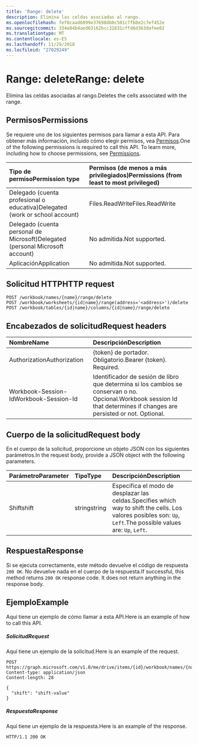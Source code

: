 ```yaml
---
title: 'Range: delete'
description: Elimina las celdas asociadas al rango.
ms.openlocfilehash: fef8caad6099e37698db0c501c7fb8e2c7ef452e
ms.sourcegitcommit: 334e84b4aed63162bcc31831cffd6d363dafee02
ms.translationtype: MT
ms.contentlocale: es-ES
ms.lasthandoff: 11/29/2018
ms.locfileid: "27029249"
---
```

# <a name="range-delete"></a><span data-ttu-id="5f66f-103">Range: delete</span><span class="sxs-lookup"><span data-stu-id="5f66f-103">Range: delete</span></span>

<span data-ttu-id="5f66f-104">Elimina las celdas asociadas al rango.</span><span class="sxs-lookup"><span data-stu-id="5f66f-104">Deletes the cells associated with the range.</span></span>
## <a name="permissions"></a><span data-ttu-id="5f66f-105">Permisos</span><span class="sxs-lookup"><span data-stu-id="5f66f-105">Permissions</span></span>
<span data-ttu-id="5f66f-p101">Se requiere uno de los siguientes permisos para llamar a esta API. Para obtener más información, incluido cómo elegir permisos, vea [Permisos](/graph/permissions-reference).</span><span class="sxs-lookup"><span data-stu-id="5f66f-p101">One of the following permissions is required to call this API. To learn more, including how to choose permissions, see [Permissions](/graph/permissions-reference).</span></span>

|<span data-ttu-id="5f66f-108">Tipo de permiso</span><span class="sxs-lookup"><span data-stu-id="5f66f-108">Permission type</span></span>      | <span data-ttu-id="5f66f-109">Permisos (de menos a más privilegiados)</span><span class="sxs-lookup"><span data-stu-id="5f66f-109">Permissions (from least to most privileged)</span></span>              |
|:--------------------|:---------------------------------------------------------|
|<span data-ttu-id="5f66f-110">Delegado (cuenta profesional o educativa)</span><span class="sxs-lookup"><span data-stu-id="5f66f-110">Delegated (work or school account)</span></span> | <span data-ttu-id="5f66f-111">Files.ReadWrite</span><span class="sxs-lookup"><span data-stu-id="5f66f-111">Files.ReadWrite</span></span>    |
|<span data-ttu-id="5f66f-112">Delegado (cuenta personal de Microsoft)</span><span class="sxs-lookup"><span data-stu-id="5f66f-112">Delegated (personal Microsoft account)</span></span> | <span data-ttu-id="5f66f-113">No admitida.</span><span class="sxs-lookup"><span data-stu-id="5f66f-113">Not supported.</span></span>    |
|<span data-ttu-id="5f66f-114">Aplicación</span><span class="sxs-lookup"><span data-stu-id="5f66f-114">Application</span></span> | <span data-ttu-id="5f66f-115">No admitida.</span><span class="sxs-lookup"><span data-stu-id="5f66f-115">Not supported.</span></span> |

## <a name="http-request"></a><span data-ttu-id="5f66f-116">Solicitud HTTP</span><span class="sxs-lookup"><span data-stu-id="5f66f-116">HTTP request</span></span>
<!-- { "blockType": "ignored" } -->
```http
POST /workbook/names/{name}/range/delete
POST /workbook/worksheets/{id|name}/range(address='<address>')/delete
POST /workbook/tables/{id|name}/columns/{id|name}/range/delete

```
## <a name="request-headers"></a><span data-ttu-id="5f66f-117">Encabezados de solicitud</span><span class="sxs-lookup"><span data-stu-id="5f66f-117">Request headers</span></span>
| <span data-ttu-id="5f66f-118">Nombre</span><span class="sxs-lookup"><span data-stu-id="5f66f-118">Name</span></span>       | <span data-ttu-id="5f66f-119">Descripción</span><span class="sxs-lookup"><span data-stu-id="5f66f-119">Description</span></span>|
|:---------------|:----------|
| <span data-ttu-id="5f66f-120">Authorization</span><span class="sxs-lookup"><span data-stu-id="5f66f-120">Authorization</span></span>  | <span data-ttu-id="5f66f-p102">{token} de portador. Obligatorio.</span><span class="sxs-lookup"><span data-stu-id="5f66f-p102">Bearer {token}. Required.</span></span> |
| <span data-ttu-id="5f66f-123">Workbook-Session-Id</span><span class="sxs-lookup"><span data-stu-id="5f66f-123">Workbook-Session-Id</span></span>  | <span data-ttu-id="5f66f-p103">Identificador de sesión de libro que determina si los cambios se conservan o no. Opcional.</span><span class="sxs-lookup"><span data-stu-id="5f66f-p103">Workbook session Id that determines if changes are persisted or not. Optional.</span></span>|

## <a name="request-body"></a><span data-ttu-id="5f66f-126">Cuerpo de la solicitud</span><span class="sxs-lookup"><span data-stu-id="5f66f-126">Request body</span></span>
<span data-ttu-id="5f66f-127">En el cuerpo de la solicitud, proporcione un objeto JSON con los siguientes parámetros.</span><span class="sxs-lookup"><span data-stu-id="5f66f-127">In the request body, provide a JSON object with the following parameters.</span></span>

| <span data-ttu-id="5f66f-128">Parámetro</span><span class="sxs-lookup"><span data-stu-id="5f66f-128">Parameter</span></span>    | <span data-ttu-id="5f66f-129">Tipo</span><span class="sxs-lookup"><span data-stu-id="5f66f-129">Type</span></span>   |<span data-ttu-id="5f66f-130">Descripción</span><span class="sxs-lookup"><span data-stu-id="5f66f-130">Description</span></span>|
|:---------------|:--------|:----------|
|<span data-ttu-id="5f66f-131">Shift</span><span class="sxs-lookup"><span data-stu-id="5f66f-131">shift</span></span>|<span data-ttu-id="5f66f-132">string</span><span class="sxs-lookup"><span data-stu-id="5f66f-132">string</span></span>|<span data-ttu-id="5f66f-133">Especifica el modo de desplazar las celdas.</span><span class="sxs-lookup"><span data-stu-id="5f66f-133">Specifies which way to shift the cells.</span></span>  <span data-ttu-id="5f66f-134">Los valores posibles son: `Up`, `Left`.</span><span class="sxs-lookup"><span data-stu-id="5f66f-134">The possible values are: `Up`, `Left`.</span></span>|

## <a name="response"></a><span data-ttu-id="5f66f-135">Respuesta</span><span class="sxs-lookup"><span data-stu-id="5f66f-135">Response</span></span>

<span data-ttu-id="5f66f-p105">Si se ejecuta correctamente, este método devuelve el código de respuesta `200 OK`. No devuelve nada en el cuerpo de la respuesta.</span><span class="sxs-lookup"><span data-stu-id="5f66f-p105">If successful, this method returns `200 OK` response code. It does not return anything in the response body.</span></span>

## <a name="example"></a><span data-ttu-id="5f66f-138">Ejemplo</span><span class="sxs-lookup"><span data-stu-id="5f66f-138">Example</span></span>
<span data-ttu-id="5f66f-139">Aquí tiene un ejemplo de cómo llamar a esta API.</span><span class="sxs-lookup"><span data-stu-id="5f66f-139">Here is an example of how to call this API.</span></span>
##### <a name="request"></a><span data-ttu-id="5f66f-140">Solicitud</span><span class="sxs-lookup"><span data-stu-id="5f66f-140">Request</span></span>
<span data-ttu-id="5f66f-141">Aquí tiene un ejemplo de la solicitud.</span><span class="sxs-lookup"><span data-stu-id="5f66f-141">Here is an example of the request.</span></span>
<!-- {
  "blockType": "request",
  "name": "range_delete"
}-->
```http
POST https://graph.microsoft.com/v1.0/me/drive/items/{id}/workbook/names/{name}/range/delete
Content-type: application/json
Content-length: 28

{
  "shift": "shift-value"
}
```

##### <a name="response"></a><span data-ttu-id="5f66f-142">Respuesta</span><span class="sxs-lookup"><span data-stu-id="5f66f-142">Response</span></span>
<span data-ttu-id="5f66f-143">Aquí tiene un ejemplo de la respuesta.</span><span class="sxs-lookup"><span data-stu-id="5f66f-143">Here is an example of the response.</span></span> 
<!-- {
  "blockType": "response",
  "truncated": true
} -->
```http
HTTP/1.1 200 OK
```

<!-- uuid: 8fcb5dbc-d5aa-4681-8e31-b001d5168d79
2015-10-25 14:57:30 UTC -->
<!-- {
  "type": "#page.annotation",
  "description": "Range: delete",
  "keywords": "",
  "section": "documentation",
  "tocPath": ""
}-->